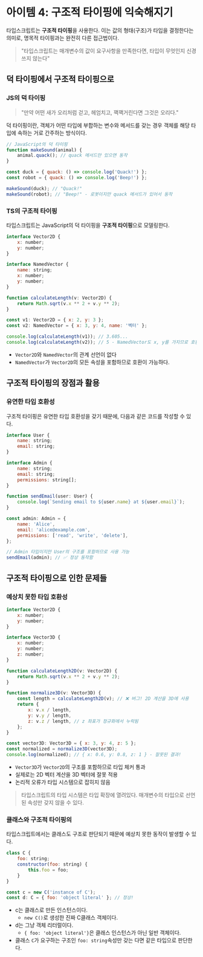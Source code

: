 # 아이템 4: 구조적 타이핑에 익숙해지기

타입스크립트는 **구조적 타이핑**을 사용한다. 이는 값의 형태(구조)가 타입을 결정한다는 의미로, 명목적 타이핑과는 완전히 다른 접근법이다.

> "타입스크립트는 매개변수의 값이 요구사항을 만족한다면, 타입이 무엇인지 신경쓰지 않는다"

## 덕 타이핑에서 구조적 타이핑으로

### JS의 덕 타이핑

> "만약 어떤 새가 오리처럼 걷고, 헤엄치고, 꽥꽥거린다면 그것은 오리다."

덕 타이핑이란, 객체가 어떤 타입에 부합하는 변수와 메서드를 갖는 경우 객체를 해당 타입에 속하는 거로 간주하는 방식이다.

```jsx
// JavaScript의 덕 타이핑
function makeSound(animal) {
    animal.quack(); // quack 메서드만 있으면 동작
}

const duck = { quack: () => console.log('Quack!') };
const robot = { quack: () => console.log('Beep!') };

makeSound(duck); // "Quack!"
makeSound(robot); // "Beep!" - 로봇이지만 quack 메서드가 있어서 동작
```

### TS의 구조적 타이핑

타입스크립트는 JavaScript의 덕 타이핑을 **구조적 타이핑**으로 모델링한다.

```jsx
interface Vector2D {
    x: number;
    y: number;
}

interface NamedVector {
    name: string;
    x: number;
    y: number;
}

function calculateLength(v: Vector2D) {
    return Math.sqrt(v.x ** 2 + v.y ** 2);
}

const v1: Vector2D = { x: 2, y: 3 };
const v2: NamedVector = { x: 3, y: 4, name: '벡터' };

console.log(calculateLength(v1)); // 3.605...
console.log(calculateLength(v2)); // 5 - NamedVector도 x, y를 가지므로 호환된다.
```

-   `Vector2D`와 `NamedVector`의 관계 선언이 없다
-   `NamedVector`가 `Vector2D`의 모든 속성을 포함하므로 호환이 가능하다.

## 구조적 타이핑의 장점과 활용

### 유연한 타입 호환성

구조적 타이핑은 유연한 타입 호환성을 갖기 때문에, 다음과 같은 코드를 작성할 수 있다.

```jsx
interface User {
    name: string;
    email: string;
}

interface Admin {
    name: string;
    email: string;
    permissions: string[];
}

function sendEmail(user: User) {
    console.log(`Sending email to ${user.name} at ${user.email}`);
}

const admin: Admin = {
    name: 'Alice',
    email: 'alice@example.com',
    permissions: ['read', 'write', 'delete'],
};

// Admin 타입이지만 User의 구조를 포함하므로 사용 가능
sendEmail(admin); // ✅ 정상 동작함
```

## 구조적 타이핑으로 인한 문제들

### 예상치 못한 타입 호환성

```jsx
interface Vector2D {
    x: number;
    y: number;
}

interface Vector3D {
    x: number;
    y: number;
    z: number;
}

function calculateLength2D(v: Vector2D) {
    return Math.sqrt(v.x ** 2 + v.y ** 2);
}

function normalize3D(v: Vector3D) {
    const length = calculateLength2D(v); // ❌ 버그! 2D 계산을 3D에 사용
    return {
        x: v.x / length,
        y: v.y / length,
        z: v.z / length, // z 좌표가 정규화에서 누락됨
    };
}

const vector3D: Vector3D = { x: 3, y: 4, z: 5 };
const normalized = normalize3D(vector3D);
console.log(normalized); // { x: 0.6, y: 0.8, z: 1 } - 잘못된 결과!
```

-   `Vector3D`가 `Vector2D`의 구조를 포함하므로 타입 체커 통과
-   실제로는 2D 벡터 계산을 3D 벡터에 잘못 적용
-   논리적 오류가 타입 시스템으로 잡히지 않음

> 타입스크립트의 타입 시스템은 타입 확장에 열려있다. 매개변수의 타입으로 선언된 속성만 갖지 않을 수 있다.

### 클래스와 구조적 타이핑의

타입스크립트에서는 클래스도 구조로 판단되기 때문에 예상치 못한 동작이 발생할 수 있다.

```jsx
class C {
    foo: string;
    constructor(foo: string) {
        this.foo = foo;
    }
}

const c = new C('instance of C');
const d: C = { foo: 'object literal' }; // 정상!
```

-   c는 클래스로 만든 인스턴스이다.
    -   `new C()`로 생성한 진짜 C클래스 객체이다.
-   d는 그냥 객체 리터럴이다.
    -   `{ foo: 'object literal'}`은 클래스 인스턴스가 아닌 일반 객체이다.
-   클래스 `C`가 요구하는 구조인 `foo: string`속성만 갖는 다면 같은 타입으로 판단한다.
